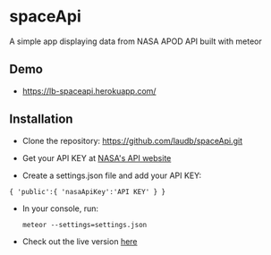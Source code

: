 # spaceApi
A simple app displaying data from NASA APOD API built with meteor

## Demo
* https://lb-spaceapi.herokuapp.com/

## Installation

* Clone the repository:
 https://github.com/laudb/spaceApi.git

* Get your API KEY at [NASA's API website](https://api.nasa.gov/index.html#apply-for-an-api-key)

* Create a settings.json file and add your API KEY:

 `
 {
  'public':{
    'nasaApiKey':'API KEY'
  }
}
 `

* In your console, run:

  `meteor --settings=settings.json`

* Check out the live version [here](https://lb-spaceapi.herokuapp.com)

